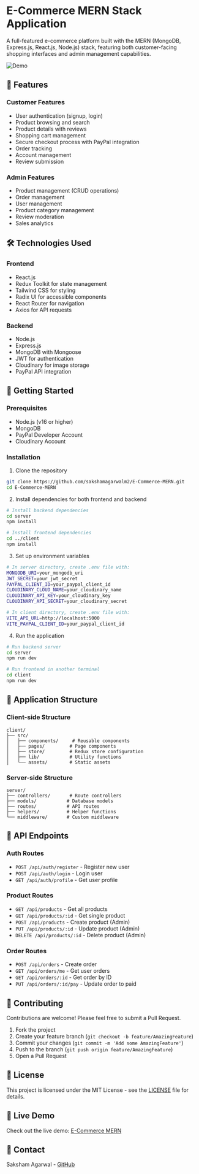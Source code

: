 # E-Commerce MERN Stack Application

A full-featured e-commerce platform built with the MERN (MongoDB, Express.js, React.js, Node.js) stack, featuring both customer-facing shopping interfaces and admin management capabilities.

![Demo](https://e-commerce-mern-33mx.vercel.app/)


## 🌟 Features

### Customer Features
- User authentication (signup, login)
- Product browsing and search
- Product details with reviews
- Shopping cart management
- Secure checkout process with PayPal integration
- Order tracking
- Account management
- Review submission

### Admin Features
- Product management (CRUD operations)
- Order management
- User management
- Product category management
- Review moderation
- Sales analytics

## 🛠️ Technologies Used

### Frontend
- React.js
- Redux Toolkit for state management
- Tailwind CSS for styling
- Radix UI for accessible components
- React Router for navigation
- Axios for API requests

### Backend
- Node.js
- Express.js
- MongoDB with Mongoose
- JWT for authentication
- Cloudinary for image storage
- PayPal API integration

## 🚀 Getting Started

### Prerequisites
- Node.js (v16 or higher)
- MongoDB
- PayPal Developer Account
- Cloudinary Account

### Installation

1. Clone the repository
```bash
git clone https://github.com/sakshamagarwalm2/E-Commerce-MERN.git
cd E-Commerce-MERN
```

2. Install dependencies for both frontend and backend
```bash
# Install backend dependencies
cd server
npm install

# Install frontend dependencies
cd ../client
npm install
```

3. Set up environment variables
```bash
# In server directory, create .env file with:
MONGODB_URI=your_mongodb_uri
JWT_SECRET=your_jwt_secret
PAYPAL_CLIENT_ID=your_paypal_client_id
CLOUDINARY_CLOUD_NAME=your_cloudinary_name
CLOUDINARY_API_KEY=your_cloudinary_key
CLOUDINARY_API_SECRET=your_cloudinary_secret

# In client directory, create .env file with:
VITE_API_URL=http://localhost:5000
VITE_PAYPAL_CLIENT_ID=your_paypal_client_id
```

4. Run the application
```bash
# Run backend server
cd server
npm run dev

# Run frontend in another terminal
cd client
npm run dev
```

## 📱 Application Structure

### Client-side Structure
```
client/
├── src/
│   ├── components/     # Reusable components
│   ├── pages/         # Page components
│   ├── store/         # Redux store configuration
│   ├── lib/           # Utility functions
│   └── assets/        # Static assets
```

### Server-side Structure
```
server/
├── controllers/       # Route controllers
├── models/           # Database models
├── routes/           # API routes
├── helpers/          # Helper functions
└── middleware/       # Custom middleware
```

## 🔐 API Endpoints

### Auth Routes
- `POST /api/auth/register` - Register new user
- `POST /api/auth/login` - Login user
- `GET /api/auth/profile` - Get user profile

### Product Routes
- `GET /api/products` - Get all products
- `GET /api/products/:id` - Get single product
- `POST /api/products` - Create product (Admin)
- `PUT /api/products/:id` - Update product (Admin)
- `DELETE /api/products/:id` - Delete product (Admin)

### Order Routes
- `POST /api/orders` - Create order
- `GET /api/orders/me` - Get user orders
- `GET /api/orders/:id` - Get order by ID
- `PUT /api/orders/:id/pay` - Update order to paid

## 🤝 Contributing

Contributions are welcome! Please feel free to submit a Pull Request.

1. Fork the project
2. Create your feature branch (`git checkout -b feature/AmazingFeature`)
3. Commit your changes (`git commit -m 'Add some AmazingFeature'`)
4. Push to the branch (`git push origin feature/AmazingFeature`)
5. Open a Pull Request

## 📝 License

This project is licensed under the MIT License - see the [LICENSE](LICENSE) file for details.

## 🔗 Live Demo

Check out the live demo: [E-Commerce MERN](https://e-commerce-mern-33mx.vercel.app/)

## 👤 Contact

Saksham Agarwal - [GitHub](https://github.com/sakshamagarwalm2)
